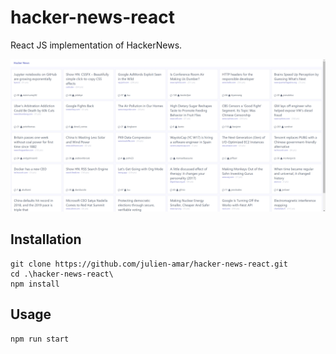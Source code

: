 # hacker-news-react
React JS implementation of HackerNews.

![Screenshot](https://github.com/julien-amar/hacker-news-react/blob/master/docs/screenshot.png?raw=true)  
  
## Installation

```
git clone https://github.com/julien-amar/hacker-news-react.git
cd .\hacker-news-react\
npm install
```

## Usage

```
npm run start
```